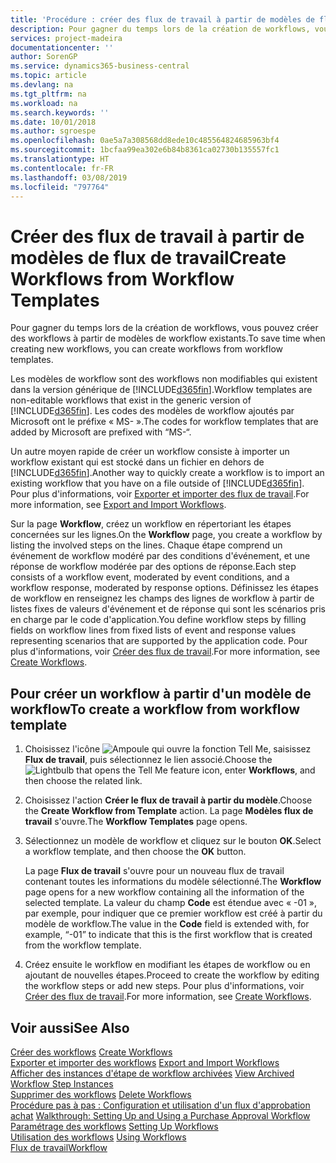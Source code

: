 ```yaml
---
title: 'Procédure : créer des flux de travail à partir de modèles de flux de travail | Microsoft Docs'
description: Pour gagner du temps lors de la création de workflows, vous pouvez créer des workflows à partir de modèles de workflow existants.
services: project-madeira
documentationcenter: ''
author: SorenGP
ms.service: dynamics365-business-central
ms.topic: article
ms.devlang: na
ms.tgt_pltfrm: na
ms.workload: na
ms.search.keywords: ''
ms.date: 10/01/2018
ms.author: sgroespe
ms.openlocfilehash: 0ae5a7a308568dd8ede10c485564824685963bf4
ms.sourcegitcommit: 1bcfaa99ea302e6b84b8361ca02730b135557fc1
ms.translationtype: HT
ms.contentlocale: fr-FR
ms.lasthandoff: 03/08/2019
ms.locfileid: "797764"
---
```

# <a name="create-workflows-from-workflow-templates"></a><span data-ttu-id="13845-103">Créer des flux de travail à partir de modèles de flux de travail</span><span class="sxs-lookup"><span data-stu-id="13845-103">Create Workflows from Workflow Templates</span></span>
<span data-ttu-id="13845-104">Pour gagner du temps lors de la création de workflows, vous pouvez créer des workflows à partir de modèles de workflow existants.</span><span class="sxs-lookup"><span data-stu-id="13845-104">To save time when creating new workflows, you can create workflows from workflow templates.</span></span>  

 <span data-ttu-id="13845-105">Les modèles de workflow sont des workflows non modifiables qui existent dans la version générique de [!INCLUDE[d365fin](includes/d365fin_md.md)].</span><span class="sxs-lookup"><span data-stu-id="13845-105">Workflow templates are non-editable workflows that exist in the generic version of [!INCLUDE[d365fin](includes/d365fin_md.md)].</span></span> <span data-ttu-id="13845-106">Les codes des modèles de workflow ajoutés par Microsoft ont le préfixe « MS- ».</span><span class="sxs-lookup"><span data-stu-id="13845-106">The codes for workflow templates that are added by Microsoft are prefixed with “MS-“.</span></span>  

 <span data-ttu-id="13845-107">Un autre moyen rapide de créer un workflow consiste à importer un workflow existant qui est stocké dans un fichier en dehors de [!INCLUDE[d365fin](includes/d365fin_md.md)].</span><span class="sxs-lookup"><span data-stu-id="13845-107">Another way to quickly create a workflow is to import an existing workflow that you have on a file outside of [!INCLUDE[d365fin](includes/d365fin_md.md)].</span></span> <span data-ttu-id="13845-108">Pour plus d'informations, voir [Exporter et importer des flux de travail](across-how-to-export-and-import-workflows.md).</span><span class="sxs-lookup"><span data-stu-id="13845-108">For more information, see [Export and Import Workflows](across-how-to-export-and-import-workflows.md).</span></span>  

<span data-ttu-id="13845-109">Sur la page **Workflow**, créez un workflow en répertoriant les étapes concernées sur les lignes.</span><span class="sxs-lookup"><span data-stu-id="13845-109">On the **Workflow** page, you create a workflow by listing the involved steps on the lines.</span></span> <span data-ttu-id="13845-110">Chaque étape comprend un événement de workflow modéré par des conditions d'événement, et une réponse de workflow modérée par des options de réponse.</span><span class="sxs-lookup"><span data-stu-id="13845-110">Each step consists of a workflow event, moderated by event conditions, and a workflow response, moderated by response options.</span></span> <span data-ttu-id="13845-111">Définissez les étapes de workflow en renseignez les champs des lignes de workflow à partir de listes fixes de valeurs d'événement et de réponse qui sont les scénarios pris en charge par le code d'application.</span><span class="sxs-lookup"><span data-stu-id="13845-111">You define workflow steps by filling fields on workflow lines from fixed lists of event and response values representing scenarios that are supported by the application code.</span></span> <span data-ttu-id="13845-112">Pour plus d'informations, voir [Créer des flux de travail](across-how-to-create-workflows.md).</span><span class="sxs-lookup"><span data-stu-id="13845-112">For more information, see [Create Workflows](across-how-to-create-workflows.md).</span></span>  

## <a name="to-create-a-workflow-from-workflow-template"></a><span data-ttu-id="13845-113">Pour créer un workflow à partir d'un modèle de workflow</span><span class="sxs-lookup"><span data-stu-id="13845-113">To create a workflow from workflow template</span></span>  
1.  <span data-ttu-id="13845-114">Choisissez l'icône ![Ampoule qui ouvre la fonction Tell Me](media/ui-search/search_small.png "Dites-moi ce que vous voulez faire"), saisissez **Flux de travail**, puis sélectionnez le lien associé.</span><span class="sxs-lookup"><span data-stu-id="13845-114">Choose the ![Lightbulb that opens the Tell Me feature](media/ui-search/search_small.png "Tell me what you want to do") icon, enter **Workflows**, and then choose the related link.</span></span>  
2.  <span data-ttu-id="13845-115">Choisissez l'action **Créer le flux de travail à partir du modèle**.</span><span class="sxs-lookup"><span data-stu-id="13845-115">Choose the **Create Workflow from Template** action.</span></span> <span data-ttu-id="13845-116">La page **Modèles flux de travail** s'ouvre.</span><span class="sxs-lookup"><span data-stu-id="13845-116">The **Workflow Templates** page opens.</span></span>  
3.  <span data-ttu-id="13845-117">Sélectionnez un modèle de workflow et cliquez sur le bouton **OK**.</span><span class="sxs-lookup"><span data-stu-id="13845-117">Select a workflow template, and then choose the **OK** button.</span></span>  

     <span data-ttu-id="13845-118">La page **Flux de travail** s'ouvre pour un nouveau flux de travail contenant toutes les informations du modèle sélectionné.</span><span class="sxs-lookup"><span data-stu-id="13845-118">The **Workflow** page opens for a new workflow containing all the information of the selected template.</span></span> <span data-ttu-id="13845-119">La valeur du champ **Code** est étendue avec « -01 », par exemple, pour indiquer que ce premier workflow est créé à partir du modèle de workflow.</span><span class="sxs-lookup"><span data-stu-id="13845-119">The value in the **Code** field is extended with, for example, “-01” to indicate that this is the first workflow that is created from the workflow template.</span></span>  
4.  <span data-ttu-id="13845-120">Créez ensuite le workflow en modifiant les étapes de workflow ou en ajoutant de nouvelles étapes.</span><span class="sxs-lookup"><span data-stu-id="13845-120">Proceed to create the workflow by editing the workflow steps or add new steps.</span></span> <span data-ttu-id="13845-121">Pour plus d'informations, voir [Créer des flux de travail](across-how-to-create-workflows.md).</span><span class="sxs-lookup"><span data-stu-id="13845-121">For more information, see [Create Workflows](across-how-to-create-workflows.md).</span></span>  

## <a name="see-also"></a><span data-ttu-id="13845-122">Voir aussi</span><span class="sxs-lookup"><span data-stu-id="13845-122">See Also</span></span>  
 <span data-ttu-id="13845-123">[Créer des workflows](across-how-to-create-workflows.md) </span><span class="sxs-lookup"><span data-stu-id="13845-123">[Create Workflows](across-how-to-create-workflows.md) </span></span>  
 <span data-ttu-id="13845-124">[Exporter et importer des workflows](across-how-to-export-and-import-workflows.md) </span><span class="sxs-lookup"><span data-stu-id="13845-124">[Export and Import Workflows](across-how-to-export-and-import-workflows.md) </span></span>  
 <span data-ttu-id="13845-125">[Afficher des instances d'étape de workflow archivées](across-how-to-view-archived-workflow-step-instances.md) </span><span class="sxs-lookup"><span data-stu-id="13845-125">[View Archived Workflow Step Instances](across-how-to-view-archived-workflow-step-instances.md) </span></span>  
 <span data-ttu-id="13845-126">[Supprimer des workflows](across-how-to-delete-workflows.md) </span><span class="sxs-lookup"><span data-stu-id="13845-126">[Delete Workflows](across-how-to-delete-workflows.md) </span></span>  
 <span data-ttu-id="13845-127">[Procédure pas à pas : Configuration et utilisation d'un flux d'approbation achat](walkthrough-setting-up-and-using-a-purchase-approval-workflow.md) </span><span class="sxs-lookup"><span data-stu-id="13845-127">[Walkthrough: Setting Up and Using a Purchase Approval Workflow](walkthrough-setting-up-and-using-a-purchase-approval-workflow.md) </span></span>  
 <span data-ttu-id="13845-128">[Paramétrage des workflows](across-set-up-workflows.md) </span><span class="sxs-lookup"><span data-stu-id="13845-128">[Setting Up Workflows](across-set-up-workflows.md) </span></span>  
 <span data-ttu-id="13845-129">[Utilisation des workflows](across-use-workflows.md) </span><span class="sxs-lookup"><span data-stu-id="13845-129">[Using Workflows](across-use-workflows.md) </span></span>  
 [<span data-ttu-id="13845-130">Flux de travail</span><span class="sxs-lookup"><span data-stu-id="13845-130">Workflow</span></span>](across-workflow.md)   
